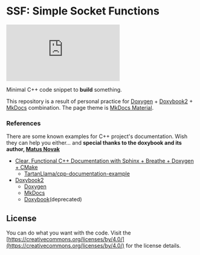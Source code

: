 
# SSF: Simple Socket Functions

[![Build Status](https://dev.azure.com/luncliff/personal/_apis/build/status/luncliff.ssf?branchName=main)](https://dev.azure.com/luncliff/personal/_build/latest?definitionId=32&branchName=main) 

Minimal C++ code snippet to **build** something.

This repository is a result of personal practice for [Doxygen](http://doxygen.nl/manual/docblocks.html) + [Doxybook2](https://github.com/matusnovak/doxybook2) + [MkDocs](https://www.mkdocs.org/) combination. The page theme is [MkDocs Material](https://squidfunk.github.io/mkdocs-material/).

### References

There are some known examples for C++ project's documentation.
Wish they can help you either... and **special thanks to the doxybook and its author, [Matus Novak](https://github.com/matusnovak)**

* [Clear, Functional C++ Documentation with Sphinx + Breathe + Doxygen + CMake](https://devblogs.microsoft.com/cppblog/clear-functional-c-documentation-with-sphinx-breathe-doxygen-cmake/)
    * [TartanLlama/cpp-documentation-example](https://github.com/TartanLlama/cpp-documentation-example)
* [Doxybook2](https://github.com/matusnovak/doxybook2)
    * [Doxygen](http://doxygen.nl/manual/docblocks.html)
    * [MkDocs](https://www.mkdocs.org/)
    * [Doxybook](https://github.com/matusnovak/doxybook)(deprecated)

## License

You can do what you want with the code. Visit the [https://creativecommons.org/licenses/by/4.0/](https://creativecommons.org/licenses/by/4.0/) for the license details.

